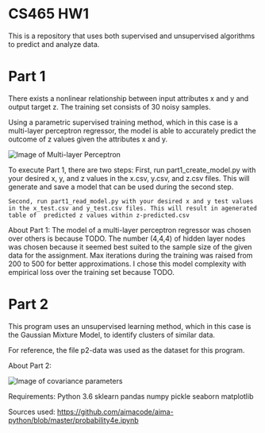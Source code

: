 # CS465 HW1

This is a repository that uses both supervised and unsupervised algorithms to predict and analyze data.

# Part 1

There exists a nonlinear relationship between input attributes x and y and output target z. The training set consists of 30 noisy samples.

Using a parametric supervised training method, which in this case is a multi-layer perceptron regressor, the model is able to accurately predict
the outcome of z values given the attributes x and y.

![Image of Multi-layer Perceptron](https://miro.medium.com/max/3446/1*-IPQlOd46dlsutIbUq1Zcw.png)

To execute Part 1, there are two steps:
    First, run part1_create_model.py with your desired x, y, and z values in the x.csv, y.csv, and z.csv files. This will generate and save a model that can be used during the second step.

    Second, run part1_read_model.py with your desired x and y test values in the x_test.csv and y_test.csv files. This will result in agenerated table of  predicted z values within z-predicted.csv

About Part 1:
    The model of a multi-layer perceptron regressor was chosen over others is because TODO. The number (4,4,4) of hidden layer nodes was chosen because it seemed best suited to the sample size of the given data for the assignment. Max iterations during the training was raised from 200 to 500 for better approximations. I chose this model complexity with empirical loss over the training set because TODO.


# Part 2

This program uses an unsupervised learning method, which in this case is the Gaussian Mixture Model, to identify clusters of similar data.

For reference, the file p2-data was used as the dataset for this program.

About Part 2:

![Image of covariance parameters](https://scikit-learn.org/stable/_images/sphx_glr_plot_gmm_covariances_0011.png)




Requirements:
    Python 3.6
    sklearn
    pandas
    numpy
    pickle
    seaborn
    matplotlib
    
    
Sources used:
    https://github.com/aimacode/aima-python/blob/master/probability4e.ipynb
    

